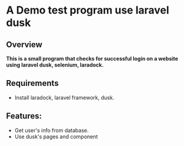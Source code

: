 # A Demo test program use laravel dusk

## Overview

**This is a small program that checks for successful login on a website using laravel dusk, selenium, laradock.**

## Requirements
- Install laradock, laravel framework, dusk.

## Features:
- Get user's info from database.
- Use dusk's pages and component
